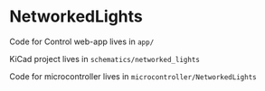 # NetworkedLights

Code for Control web-app lives in `app/`

KiCad project lives in `schematics/networked_lights`

Code for microcontroller lives in `microcontroller/NetworkedLights`

